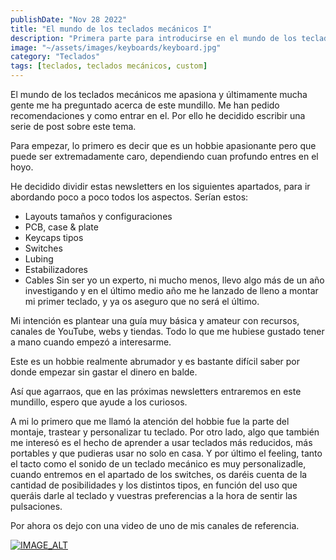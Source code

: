 ```yaml
---
publishDate: "Nov 28 2022"
title: "El mundo de los teclados mecánicos I"
description: "Primera parte para introducirse en el mundo de los teclados mecánicos"
image: "~/assets/images/keyboards/keyboard.jpg"
category: "Teclados"
tags: [teclados, teclados mecánicos, custom]
---
```



El mundo de los teclados mecánicos me apasiona y últimamente mucha gente me ha preguntado acerca de este mundillo. Me han pedido recomendaciones y como entrar en el. Por ello he decidido escribir una serie de post sobre este tema.

Para empezar, lo primero es decir que es un hobbie apasionante pero que puede ser extremadamente caro, dependiendo cuan profundo entres en el hoyo.

He decidido dividir estas newsletters en los siguientes apartados, para ir abordando poco a poco todos los aspectos. Serían estos:

- Layouts tamaños y configuraciones
- PCB, case & plate
- Keycaps tipos
- Switches
- Lubing
- Estabilizadores
- Cables
Sin ser yo un experto, ni mucho menos, llevo algo más de un año investigando y en el último medio año me he lanzado de lleno a montar mi primer teclado, y ya os aseguro que no será el último.

Mi intención es plantear una guía muy básica y amateur con recursos, canales de YouTube, webs y tiendas. Todo lo que me hubiese gustado tener a mano cuando empezó a interesarme.

Este es un hobbie realmente abrumador y es bastante difícil saber por donde empezar sin gastar el dinero en balde.

Así que agarraos, que en las próximas newsletters entraremos en este mundillo, espero que ayude a los curiosos.

A mi lo primero que me llamó la atención del hobbie fue la parte del montaje, trastear y personalizar tu teclado. Por otro lado, algo que también me interesó es el hecho de aprender a usar teclados más reducidos, más portables y que pudieras usar no solo en casa. Y por último el feeling, tanto el tacto como el sonido de un teclado mecánico es muy personalizadle, cuando entremos en el apartado de los switches, os daréis cuenta de la cantidad de posibilidades y los distintos tipos, en función del uso que queráis darle al teclado y vuestras preferencias a la hora de sentir las pulsaciones.

Por ahora os dejo con una video de uno de mis canales de referencia.

[![IMAGE_ALT](https://img.youtube.com/vi/6Wym49aXxzM/maxresdefault.jpg)](https://youtu.be/6Wym49aXxzM)
